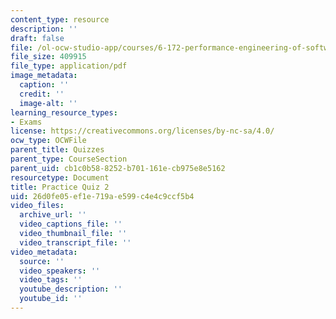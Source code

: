 ```yaml
---
content_type: resource
description: ''
draft: false
file: /ol-ocw-studio-app/courses/6-172-performance-engineering-of-software-systems-fall-2018/26d0fe05ef1e719ae599c4e4c9ccf5b4_MIT6_172F18_practicequiz2.pdf
file_size: 409915
file_type: application/pdf
image_metadata:
  caption: ''
  credit: ''
  image-alt: ''
learning_resource_types:
- Exams
license: https://creativecommons.org/licenses/by-nc-sa/4.0/
ocw_type: OCWFile
parent_title: Quizzes
parent_type: CourseSection
parent_uid: cb1c0b58-8252-b701-161e-cb975e8e5162
resourcetype: Document
title: Practice Quiz 2
uid: 26d0fe05-ef1e-719a-e599-c4e4c9ccf5b4
video_files:
  archive_url: ''
  video_captions_file: ''
  video_thumbnail_file: ''
  video_transcript_file: ''
video_metadata:
  source: ''
  video_speakers: ''
  video_tags: ''
  youtube_description: ''
  youtube_id: ''
---
```

